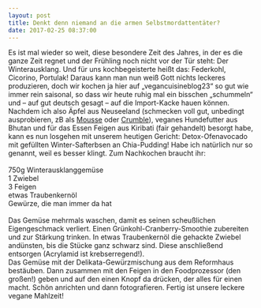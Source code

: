```yaml
---
layout: post
title: Denkt denn niemand an die armen Selbstmordattentäter?
date: 2017-02-25 08:37:00
---
```


Es ist mal wieder so weit, diese besondere Zeit des Jahres, in der es die ganze Zeit regnet und der Frühling noch nicht vor der Tür steht: Der Winterausklang. Und für uns kochbegeisterte heißt das: Federkohl, Cicorino, Portulak! Daraus kann man nun weiß Gott nichts leckeres produzieren, doch wir kochen ja hier auf „vegancuisineblog23“ so gut wie immer rein saisonal, so dass wir heute ruhig mal ein bisschen „schummeln“ und – auf gut deutsch gesagt – auf die Import-Kacke hauen können. Nachdem ich also Äpfel aus Neuseeland (schmecken voll gut, unbedingt ausprobieren, zB als [Mousse]() oder [Crumble]()), veganes Hundefutter aus Bhutan und für das Essen Feigen aus Kiribati (fair gehandelt) besorgt habe, kann es nun losgehen mit unserem heutigen Gericht: Detox-Ofenavocado mit gefüllten Winter-Safterbsen an Chia-Pudding! Habe ich natürlich nur so genannt, weil es besser klingt. Zum Nachkochen braucht ihr:
<br><br>
750g Winterausklanggemüse<br>
1 Zwiebel<br>
3 Feigen<br>
etwas Traubenkernöl<br>
Gewürze, die man immer da hat
<br><br>
Das Gemüse mehrmals waschen, damit es seinen scheußlichen Eigengeschmack verliert. Einen Grünkohl-Cranberry-Smoothie zubereiten und zur Stärkung trinken. In etwas Traubenkernöl die gehackte Zwiebel andünsten, bis die Stücke ganz schwarz sind. Diese anschließend entsorgen (Acrylamid ist krebserregend!).<br>
Das Gemüse mit der Delikata-Gewürzmischung aus dem Reformhaus bestäuben. Dann zusammen mit den Feigen in den Foodprozessor (den großen!) geben und auf den einen Knopf da drücken, der alles für einen macht. Schön anrichten und dann fotografieren. Fertig ist unsere leckere vegane Mahlzeit! 
